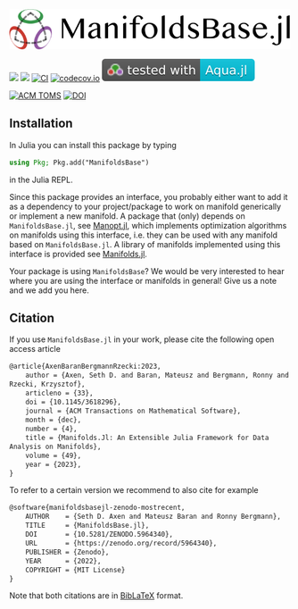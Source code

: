 <div align="center">
    <picture>
        <source media="(prefers-color-scheme: dark)" srcset="https://github.com/JuliaManifolds/ManifoldsBase.jl/raw/master/docs/src/assets/logo-text-readme-dark.png">
      <img alt="ManifoldsBase.jl logo with text on the side" src="https://github.com/JuliaManifolds/ManifoldsBase.jl/raw/master/docs/src/assets/logo-text-readme.png">
    </picture>
</div>

[![](https://img.shields.io/badge/docs-stable-blue.svg)](https://juliamanifolds.github.io/ManifoldsBase.jl/stable/)
[![](https://img.shields.io/badge/docs-dev-blue.svg)](https://juliamanifolds.github.io/ManifoldsBase.jl/dev/)
[![CI](https://github.com/JuliaManifolds/ManifoldsBase.jl/workflows/CI/badge.svg)](https://github.com/JuliaManifolds/ManifoldsBase.jl/actions?query=workflow%3ACI+branch%3Amaster)
[![codecov.io](http://codecov.io/github/JuliaManifolds/ManifoldsBase.jl/coverage.svg?branch=master)](https://codecov.io/gh/JuliaManifolds/ManifoldsBase.jl/)
[![Aqua QA](https://raw.githubusercontent.com/JuliaTesting/Aqua.jl/master/badge.svg)](https://github.com/JuliaTesting/Aqua.jl)

[![ACM TOMS](https://img.shields.io/badge/ACM%20TOMS-10.1145%2F3618296-blue.svg)](http://doi.org/10.1145/3618296)
[![DOI](https://zenodo.org/badge/DOI/10.5281/zenodo.5964340.svg)](https://doi.org/10.5281/zenodo.5964340)
## Installation

In Julia you can install this package by typing

```julia
using Pkg; Pkg.add("ManifoldsBase")
```

in the Julia REPL.

Since this package provides an interface, you probably either want to add it as a dependency to your project/package to work on manifold generically or implement a new manifold.
A package that (only) depends on `ManifoldsBase.jl`, see [Manopt.jl](https://manoptjl.org/stable/), which implements optimization algorithms on manifolds using this interface, i.e. they can be used with any manifold based on `ManifoldsBase.jl`. A library of manifolds implemented using this interface is provided see [Manifolds.jl](https://juliamanifolds.github.io/Manifolds.jl/stable/).

Your package is using `ManifoldsBase`?
We would be very interested to hear where you are using the interface or manifolds in general! Give us a note and we add you here.

## Citation

If you use `ManifoldsBase.jl` in your work, please cite the following open access article

```biblatex
@article{AxenBaranBergmannRzecki:2023,
    author = {Axen, Seth D. and Baran, Mateusz and Bergmann, Ronny and Rzecki, Krzysztof},
    articleno = {33},
    doi = {10.1145/3618296},
    journal = {ACM Transactions on Mathematical Software},
    month = {dec},
    number = {4},
    title = {Manifolds.Jl: An Extensible Julia Framework for Data Analysis on Manifolds},
    volume = {49},
    year = {2023},
}
```


To refer to a certain version we recommend to also cite for example

```biblatex
@software{manifoldsbasejl-zenodo-mostrecent,
    AUTHOR    = {Seth D. Axen and Mateusz Baran and Ronny Bergmann},
    TITLE     = {ManifoldsBase.jl},
    DOI       = {10.5281/ZENODO.5964340},
    URL       = {https://zenodo.org/record/5964340},
    PUBLISHER = {Zenodo},
    YEAR      = {2022},
    COPYRIGHT = {MIT License}
}
```

Note that both citations are in [BibLaTeX](https://ctan.org/pkg/biblatex) format.
